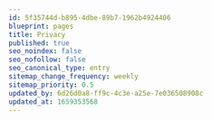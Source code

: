 ```yaml
---
id: 5f35744d-b895-4dbe-89b7-1962b4924406
blueprint: pages
title: Privacy
published: true
seo_noindex: false
seo_nofollow: false
seo_canonical_type: entry
sitemap_change_frequency: weekly
sitemap_priority: 0.5
updated_by: 6d26d0a8-ff9c-4c3e-a25e-7e036508908c
updated_at: 1659353568
---
```

